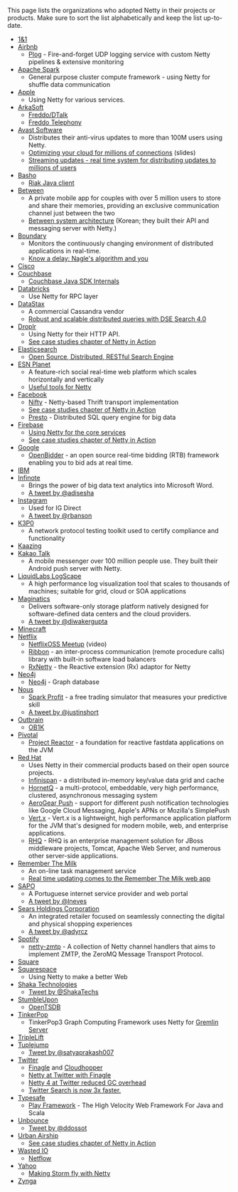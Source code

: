 This page lists the organizations who adopted Netty in their projects or products.  Make sure to sort the list alphabetically and keep the list up-to-date.

* [1&1](http://1und1.de)
* [Airbnb](http://www.airbnb.com/)
  * [Plog](https://github.com/airbnb/plog) - Fire-and-forget UDP logging service with custom Netty pipelines & extensive monitoring
* [Apache Spark](http://spark.apache.org/)
  * General purpose cluster compute framework - using Netty for shuffle data communication
* [Apple](http://apple.com) 
  * Using Netty for various services.
* [ArkaSoft](http://www.arkasoft.com)
  * [Freddo/DTalk](https://code.google.com/p/freddo/)
  * [Freddo Telephony](https://github.com/chillblox/freddo-telephony/)
* [Avast Software](http://www.avast.com/)
  * Distributes their anti-virus updates to more than 100M users using Netty.
  * [Optimizing your cloud for millions of connections](http://s3-eu-west-1.amazonaws.com/presentations2012/14_presentation.pdf) (slides)
  * [Streaming updates - real time system for distributing updates to millions of users](http://www.karry.cz/karry/blog/2013/10/16/avast!_streaming_updates_-_real-time_system_for_distributing_updates_to_millions_of_users/)
* [Basho](http://basho.com)
  * [Riak Java client](https://github.com/basho/riak-java-client)
* [Between](http://between.us/)
  * A private mobile app for couples with over 5 million users to store and share their memories, providing an exclusive communication channel just between the two
  * [Between system architecture](http://engineering.vcnc.co.kr/2013/04/between-system-architecture/) (Korean; they built their API and messaging server with Netty.)
* [Boundary](http://www.boundary.com/)
  * Monitors the continuously changing environment of distributed applications in real-time.
  * [Know a delay: Nagle's algorithm and you](http://boundary.com/blog/2012/05/02/know-a-delay-nagles-algorithm-and-you/)
* [Cisco](http://cisco.com)
* [Couchbase](http://couchbase.com)
  * [Couchbase Java SDK Internals](http://blog.couchbase.com/couchbase-java-sdk-internals)
* [Databricks](http://databricks.com)
  * Use Netty for RPC layer
* [DataStax](http://datastax.com/)
  * A commercial Cassandra vendor
  * [Robust and scalable distributed queries with DSE Search 4.0](http://www.datastax.com/dev/blog/robust-and-scalable-distributed-queries)
* [Droplr](http://www.droplr.com)
  * Using Netty for their HTTP API.
  * [See case studies chapter of Netty in Action](http://manning.com/maurer/)
* [Elasticsearch](http://elasticsearch.com/)
  * [Open Source, Distributed, RESTful Search Engine](https://github.com/elasticsearch/elasticsearch/)
* [ESN Planet](http://www.esn.me/product/planet/)
  * A feature-rich social real-time web platform which scales horizontally and vertically
  * [Useful tools for Netty](http://pushingtheweb.com/2010/06/useful-tools-for-jboss-netty/)
* [Facebook](https://www.facebook.com/)
  * [Nifty](https://github.com/facebook/nifty) - Netty-based Thrift transport implementation
  * [See case studies chapter of Netty in Action](http://manning.com/maurer/)
  * [Presto](http://prestodb.io) - Distributed SQL query engine for big data 
* [Firebase](http://www.firebase.com) 
  * [Using Netty for the core services](https://5f5.org/ruminations/netty-meets-openssl.html)
  * [See case studies chapter of Netty in Action](http://manning.com/maurer/) 
* [Google](https://www.google.com/)
  * [OpenBidder](https://developers.google.com/ad-exchange/rtb/open-bidder/guides/webserver) - an open source real-time bidding (RTB) framework enabling you to bid ads at real time.
* [IBM](http://ibm.com)
* [Infinote](http://infinote.com/)
  * Brings the power of big data text analytics into Microsoft Word.
  * [A tweet by @adisesha](https://twitter.com/adisesha/status/491449830665752577)
* [Instagram](http://instagram.com)
  * Used for IG Direct
  * [A tweet by @rbanson](https://twitter.com/rbranson/status/411368634573795328)
* [K3P0](https://github.com/kaazing/robot)
  * A network protocol testing toolkit used to certify compliance and functionality
* [Kaazing](http://kaazing.com)
* [Kakao Talk](http://www.kakao.com/talk)
  * A mobile messenger over 100 million people use.  They built their Android push server with Netty.
* [LiquidLabs LogScape](http://www.liquidlabs.com/)
  * A high performance log visualization tool that scales to thousands of machines; suitable for grid, cloud or SOA applications
* [Maginatics](https://maginatics.com/)
  * Delivers software-only storage platform natively designed for software-defined data centers and the cloud providers.
  * [A tweet by @diwakergupta](https://twitter.com/diwakergupta/status/491338718834196480)
* [Minecraft](https://minecraft.net/)
* [Netflix](https://www.netflix.com/)
  * [NetflixOSS Meetup](http://www.youtube.com/watch?v=aEuNBk1b5OE) (video)
  * [Ribbon](https://github.com/Netflix/ribbon) - an inter-process communication (remote procedure calls) library with built-in software load balancers
  * [RxNetty](https://github.com/Netflix/RxNetty) - the Reactive extension (Rx) adaptor for Netty
* [Neo4j](http://neo4j.com)
  * [Neo4j](http://neo4j.com) - Graph database
* [Nous](https://www.nous.net/)
  * [Spark Profit](https://sparkprofit.com/) - a free trading simulator that measures your predictive skill
  * [A tweet by @justinshort](https://twitter.com/justinshort/status/491438156877529088)
* [Outbrain](http://www.outbrain.com/)
  * [OB1K](http://de.slideshare.net/eranharel/ob1k-new-better-faster-devops-friendly-java-container-by-outbrain)
* [Pivotal](http://gopivotal.com)
  * [Project Reactor](https://github.com/reactor/reactor) -  a foundation for reactive fastdata applications on the JVM
* [Red Hat](http://www.redhat.com)
  * Uses Netty in their commercial products based on their open source projects.
  * [Infinispan](http://infinispan.org/) - a distributed in-memory key/value data grid and cache
  * [HornetQ](http://hornetq.jboss.org/) - a multi-protocol, embeddable, very high performance, clustered, asynchronous messaging system
  * [AeroGear Push](http://aerogear.org/) - support for different push notification technologies like Google Cloud Messaging, Apple's APNs or Mozilla's SimplePush
  * [Vert.x](http://vertx.io) - Vert.x is a lightweight, high performance application platform for the JVM that's designed for modern mobile, web, and enterprise applications.
  * [RHQ](http://rhq.jboss.org) - RHQ is an enterprise management solution for JBoss middleware projects, Tomcat, Apache Web Server, and numerous other server-side applications.
* [Remember The Milk](http://www.rememberthemilk.com/)
  * An on-line task management service
  * [Real time updating comes to the Remember The Milk web app](http://blog.rememberthemilk.com/2011/08/real-time-updating-comes-to-the-remember-the-milk-web-app/)
* [SAPO](http://www.sapo.pt/)
  * A Portuguese internet service provider and web portal
  * [A tweet by @lneves](https://twitter.com/lneves/status/491515284352933888)
* [Sears Holdings Corporation](http://www.searsholdings.com/)
  * An integrated retailer focused on seamlessly connecting the digital and physical shopping experiences
  * [A tweet by @adyrcz](https://twitter.com/adyrcz/status/491335978230226945)
* [Spotify](https://www.spotify.com/)
  * [netty-zmtp](https://github.com/spotify/netty-zmtp) - A collection of Netty channel handlers that aims to implement ZMTP, the ZeroMQ Message Transport Protocol.
* [Square](http://square.com)
* [Squarespace](http://www.squarespace.com)
  * Using Netty to make a better Web
* [Shaka Technologies](http://www.shakatechnologies.com)
  * [Tweet by @ShakaTechs](https://twitter.com/ShakaTechs/status/450948036341284864)
* [StumbleUpon](http://www.stumbleupon.com/)
  * [OpenTSDB](https://github.com/OpenTSDB/opentsdb)
* [TinkerPop](http://tinkerpop.com)
  * TinkerPop3 Graph Computing Framework uses Netty for [Gremlin Server](https://github.com/tinkerpop/tinkerpop3/)
* [TripleLift](http://triplelift.com)
* [Tuplejump](http://www.tuplejump.com)
  * [Tweet by @satyaprakash007](https://twitter.com/satyaprakash007/status/492392169747910659)
* [Twitter](https://twitter.com/)
  * [Finagle](https://twitter.github.io/finagle/) and [Cloudhopper](https://github.com/twitter/cloudhopper-smpp)
  * [Netty at Twitter with Finagle](https://blog.twitter.com/2014/netty-at-twitter-with-finagle)
  * [Netty 4 at Twitter reduced GC overhead](https://blog.twitter.com/2013/netty-4-at-twitter-reduced-gc-overhead)
  * [Twitter Search is now 3x faster.](https://blog.twitter.com/2011/twitter-search-now-3x-faster)
* [Typesafe](http://typesafe.com)
  * [Play Framework](http://www.playframework.com) - The High Velocity Web Framework For Java and Scala
* [Unbounce](http://unbounce.com)
  * [Tweet by @ddossot](https://twitter.com/ddossot/status/453536628342923264)
* [Urban Airship](http://urbanairship.com)
  * [See case studies chapter of Netty in Action](http://manning.com/maurer/)
* [Wasted IO](http://wasted.io)
  * [Netflow](https://github.com/wasted/netflow)
* [Yahoo](http://www.yahoo.com/)
  * [Making Storm fly with Netty](http://yahooeng.tumblr.com/post/64758709722/making-storm-fly-with-netty)
* [Zynga](http://zynga.com)